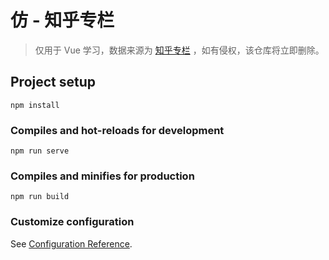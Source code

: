 # 仿 - 知乎专栏

> 仅用于 Vue 学习，数据来源为 [知乎专栏](https://zhuanlan.zhihu.com) ，如有侵权，该仓库将立即删除。

## Project setup
```
npm install
```

### Compiles and hot-reloads for development
```
npm run serve
```

### Compiles and minifies for production
```
npm run build
```

### Customize configuration
See [Configuration Reference](https://cli.vuejs.org/config/).
